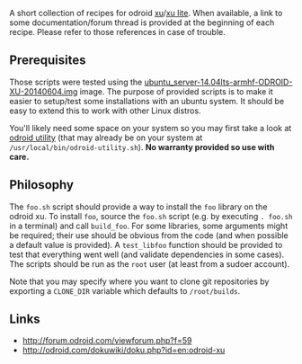 A short collection of recipes for odroid [xu](http://www.hardkernel.com/main/products/prdt_info.php?g_code=G137510300620)/[xu lite](http://www.hardkernel.com/main/products/prdt_info.php?g_code=G138503207322).
When available, a link to some documentation/forum thread is provided at the beginning of each recipe. Please refer to those references in case of trouble.

## Prerequisites

Those scripts were tested using the [ubuntu_server-14.04lts-armhf-ODROID-XU-20140604.img](http://odroid.in/ubuntu_14.04lts/ubuntu_server-14.04lts-armhf-ODROID-XU-20140604.img.xz) image. The purpose of provided scripts is to make it easier to setup/test some installations with an ubuntu system. It should be easy to extend this to work with other Linux distros.

You'll likely need some space on your system so you may first take a look at [odroid utility](https://github.com/mdrjr/odroid-utility) (that may already be on your system at `/usr/local/bin/odroid-utility.sh`).
**No warranty provided so use with care.**

## Philosophy

The `foo.sh` script should provide a way to install the `foo` library on the odroid xu.
To install `foo`, source the `foo.sh` script (e.g. by executing `. foo.sh` in a terminal) and call `build_foo`. For some libraries, some arguments might be required; their use should be obvious from the code (and when possible a default value is provided). A `test_libfoo` function should be provided to test that everything went well (and validate dependencies in some cases).
The scripts should be run as the `root` user (at least from a sudoer account).

Note that you may specify where you want to clone git repositories by exporting a `CLONE_DIR` variable which defaults to `/root/builds`.

## Links

* http://forum.odroid.com/viewforum.php?f=59
* http://odroid.com/dokuwiki/doku.php?id=en:odroid-xu
